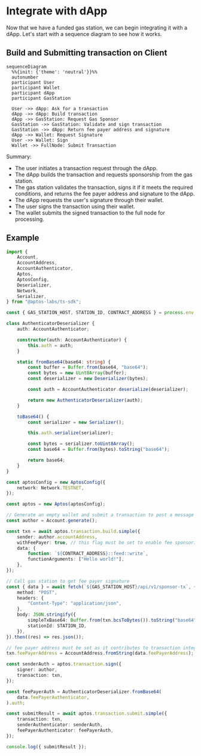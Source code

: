 # Integrate with dApp

Now that we have a funded gas station, we can begin integrating it with a dApp. Let's start with a sequence diagram to see how it works.

## Build and Submitting transaction on Client

```mermaid
sequenceDiagram
  %%{init: {'theme': 'neutral'}}%%
  autonumber
  participant User
  participant Wallet
  participant dApp
  participant GasStation

  User ->> dApp: Ask for a transaction
  dApp ->> dApp: Build transaction
  dApp ->> GasStation: Request Gas Sponsor
  GasStation ->> GasStation: Validate and sign transaction
  GasStation ->> dApp: Return fee payer address and signature
  dApp ->> Wallet: Request Signature
  User ->> Wallet: Sign
  Wallet ->> FullNode: Submit Transaction
```

Summary:

- The user initiates a transaction request through the dApp.
- The dApp builds the transaction and requests sponsorship from the gas station.
- The gas station validates the transaction, signs it if it meets the required conditions, and returns the fee payer address and signature to the dApp.
- The dApp requests the user's signature through their wallet.
- The user signs the transaction using their wallet.
- The wallet submits the signed transaction to the full node for processing.

## Example

```ts
import {
	Account,
	AccountAddress,
	AccountAuthenticator,
	Aptos,
	AptosConfig,
	Deserializer,
	Network,
	Serializer,
} from "@aptos-labs/ts-sdk";

const { GAS_STATION_HOST, STATION_ID, CONTRACT_ADDRESS } = process.env;

class AuthenticatorDeserializer {
	auth: AccountAuthenticator;

	constructor(auth: AccountAuthenticator) {
		this.auth = auth;
	}

	static fromBase64(base64: string) {
		const buffer = Buffer.from(base64, "base64");
		const bytes = new Uint8Array(buffer);
		const deserializer = new Deserializer(bytes);

		const auth = AccountAuthenticator.deserialize(deserializer);

		return new AuthenticatorDeserializer(auth);
	}

	toBase64() {
		const serializer = new Serializer();

		this.auth.serialize(serializer);

		const bytes = serializer.toUint8Array();
		const base64 = Buffer.from(bytes).toString("base64");

		return base64;
	}
}

const aptosConfig = new AptosConfig({
	network: Network.TESTNET,
});

const aptos = new Aptos(aptosConfig);

// Generate an empty wallet and submit a transaction to post a message to a decentralized feed
const author = Account.generate();

const txn = await aptos.transaction.build.simple({
	sender: author.accountAddress,
	withFeePayer: true, // this flag must be set to enable fee sponsoring
	data: {
		function: `${CONTRACT_ADDRESS}::feed::write`,
		functionArguments: ["Hello world!"],
	},
});

// Call gas station to get fee payer signature
const { data } = await fetch(`${GAS_STATION_HOST}/api/v1/sponsor-tx`, {
	method: "POST",
	headers: {
		"Content-Type": "application/json",
	},
	body: JSON.stringify({
		simpleTxBase64: Buffer.from(txn.bcsToBytes()).toString("base64"),
		stationId: STATION_ID,
	}),
}).then((res) => res.json());

// fee payer address must be set as it contributes to transaction integrity
txn.feePayerAddress = AccountAddress.fromString(data.feePayerAddress);

const senderAuth = aptos.transaction.sign({
	signer: author,
	transaction: txn,
});

const feePayerAuth = AuthenticatorDeserializer.fromBase64(
	data.feePayerAuthenticator,
).auth;

const submitResult = await aptos.transaction.submit.simple({
	transaction: txn,
	senderAuthenticator: senderAuth,
	feePayerAuthenticator: feePayerAuth,
});

console.log({ submitResult });
```
